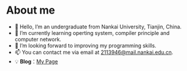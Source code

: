 # About me
-  👋 Hello, I’m an undergraduate from Nankai University, Tianjin, China.
- 🌱 I’m currently learning operting system, compiler principle and computer network.
- 💞️ I’m looking forward to improving my programming skills. 
- 📫 You can contact me via email at 2113946@mail.nankai.edu.cn.
- 💡 **Blog**：[My Page](https://sakuratear.top)


